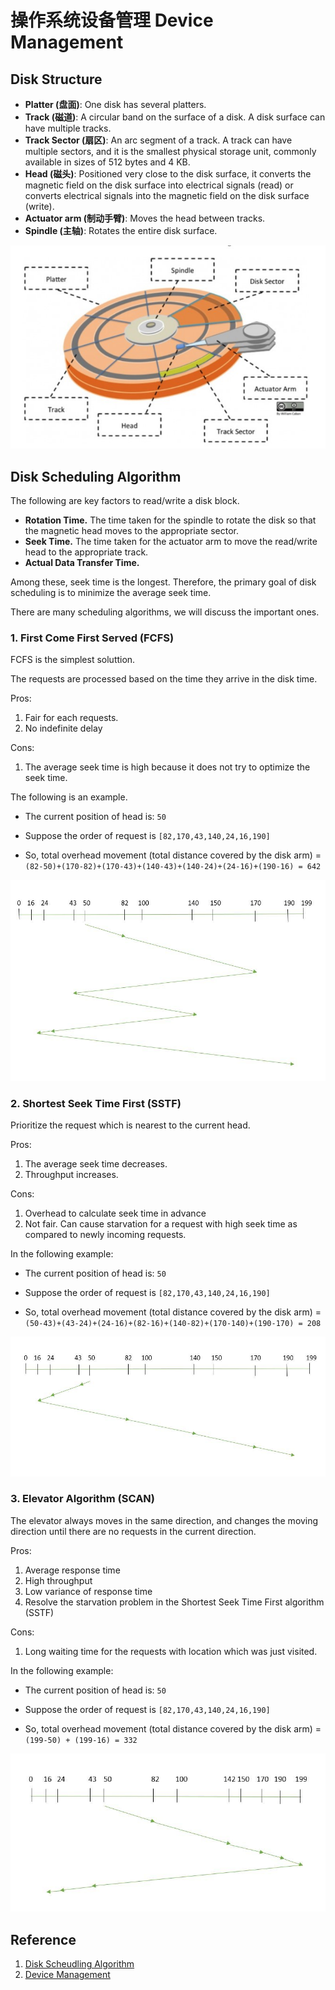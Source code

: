 

# 操作系统设备管理 Device Management

## Disk Structure

- **Platter (盘面)**: One disk has several platters.
- **Track (磁道)**: A circular band on the surface of a disk. A disk surface can have multiple tracks.
- **Track Sector (扇区)**: An arc segment of a track. A track can have multiple sectors, and it is the smallest physical storage unit, commonly available in sizes of 512 bytes and 4 KB.
- **Head (磁头)**: Positioned very close to the disk surface, it converts the magnetic field on the disk surface into electrical signals (read) or converts electrical signals into the magnetic field on the disk surface (write).
- **Actuator arm (制动手臂)**: Moves the head between tracks.
- **Spindle (主轴)**: Rotates the entire disk surface.

![image-20240521010305707](./240520-device-management.assets/image-20240521010305707.png)



## Disk Scheduling Algorithm

The following are key factors to read/write a disk block.

- **Rotation Time.** The time taken for the spindle to rotate the disk so that the magnetic head moves to the appropriate sector.
- **Seek Time.** The time taken for the actuator arm to move the read/write head to the appropriate track.
- **Actual Data Transfer Time.**

Among these, seek time is the longest. Therefore, the primary goal of disk scheduling is to minimize the average seek time.

There are many scheduling algorithms, we will discuss the important ones.

### 1. First Come First Served (FCFS)

FCFS is the simplest soluttion.

The requests are processed based on the time they arrive in the disk time.

Pros:

1. Fair for each requests.
2. No indefinite delay

Cons:

1. The average seek time is high because it does not try to optimize the seek time.

The following is an example. 

- The current position of head is: `50 `
- Suppose the order of request is `[82,170,43,140,24,16,190]`

- So, total overhead movement  (total distance covered by the disk arm) = `(82-50)+(170-82)+(170-43)+(140-43)+(140-24)+(24-16)+(190-16) = 642`

![First Come First Serve](./240520-device-management.assets/fcfs3.jpg)

### 2. Shortest Seek Time First (SSTF)

Prioritize the request which is nearest to the current head. 

Pros:

1. The average seek time decreases.
2. Throughput increases.

Cons:

1. Overhead to calculate seek time in advance
2. Not fair. Can cause starvation for a request with high seek time as compared to newly incoming requests.

In the following example:

- The current position of head is: `50 `
- Suppose the order of request is `[82,170,43,140,24,16,190]`

- So, total overhead movement  (total distance covered by the disk arm) = `(50-43)+(43-24)+(24-16)+(82-16)+(140-82)+(170-140)+(190-170) = 208 `



![Shortest Seek Time First](./240520-device-management.assets/sstf1.jpg)

### 3. Elevator Algorithm (SCAN)

The elevator always moves in the same direction, and changes the moving direction until there are no requests in the current direction.

Pros:

1. Average response time
2. High throughput
3. Low variance of response time
4. Resolve the starvation problem in the Shortest Seek Time First algorithm (SSTF)

Cons:

1. Long waiting time for the requests with location which was just visited.

In the following example:

- The current position of head is: `50 `
- Suppose the order of request is `[82,170,43,140,24,16,190]`

- So, total overhead movement  (total distance covered by the disk arm) = `(199-50) + (199-16) = 332`

![image-20240521014132591](./240520-device-management.assets/image-20240521014132591.png)

## Reference

1. [Disk Scheudling Algorithm](https://www.geeksforgeeks.org/disk-scheduling-algorithms/)
2. [Device Management](https://www.cyc2018.xyz/%E8%AE%A1%E7%AE%97%E6%9C%BA%E5%9F%BA%E7%A1%80/%E6%93%8D%E4%BD%9C%E7%B3%BB%E7%BB%9F%E5%9F%BA%E7%A1%80/%E8%AE%A1%E7%AE%97%E6%9C%BA%E6%93%8D%E4%BD%9C%E7%B3%BB%E7%BB%9F%20-%20%E8%AE%BE%E5%A4%87%E7%AE%A1%E7%90%86.html#_2-%E6%9C%80%E7%9F%AD%E5%AF%BB%E9%81%93%E6%97%B6%E9%97%B4%E4%BC%98%E5%85%88)

